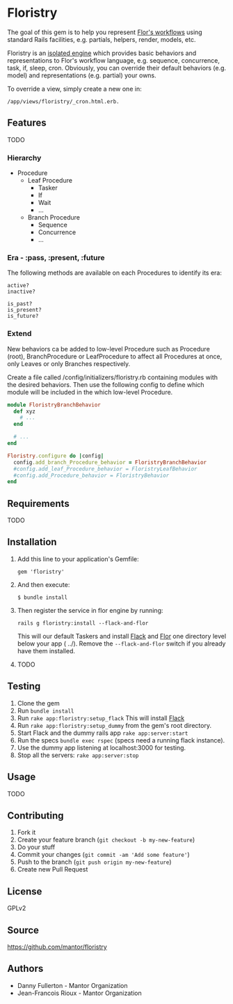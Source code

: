 # Floristry
The goal of this gem is to help you represent [Flor's workflows](https://github.com/floraison/flor) using standard Rails facilities, e.g. partials, helpers, render, models, etc.

Floristry is an [isolated engine](http://guides.rubyonrails.org/engines.html) which provides basic behaviors and representations to Flor's workflow language, e.g. sequence, concurrence, task, if, sleep, cron. Obviously, you can override their default behaviors (e.g. model) and representations (e.g. partial) your owns.

To override a view, simply create a new one in:

    /app/views/floristry/_cron.html.erb.

## Features
TODO

### Hierarchy
- Procedure
    - Leaf Procedure
        - Tasker
        - If
        - Wait
        - ...
    - Branch Procedure
        - Sequence
        - Concurrence
        - ...
        
### Era - :pass, :present, :future
The following methods are available on each Procedures to identify its era:

```
active?
inactive?

is_past?
is_present?
is_future?
```

### Extend
New behaviors ca be added to low-level Procedure such as Procedure (root), BranchProcedure or LeafProcedure to affect all Procedures at once, only Leaves or only Branches respectively.

Create a file called /config/initializers/floristry.rb containing modules with the desired behaviors. Then use the following config to define which module will be included in the which low-level Procedure.

```ruby
module FloristryBranchBehavior
  def xyz
    # ...
  end

  # ...
end

Floristry.configure do |config|
  config.add_branch_Procedure_behavior = FloristryBranchBehavior
  #config.add_leaf_Procedure_behavior = FloristryLeafBehavior
  #config.add_Procedure_behavior = FloristryBehavior
end
```

## Requirements
TODO

## Installation
1. Add this line to your application's Gemfile:

    `gem 'floristry'`

2. And then execute:

    `$ bundle install`

3. Then register the service in flor engine by running:

    `rails g floristry:install --flack-and-flor`
    
    This will our default Taskers and install [Flack](https://github.com/floraison/flack) and [Flor](https://github.com/floraison/flor) one directory level below your app ( ../). Remove the `--flack-and-flor` switch if you already have them installed.

4. TODO

## Testing

1. Clone the gem
2. Run `bundle install`
3. Run `rake app:floristry:setup_flack` This will install [Flack](https://github.com/floraison/flack)
3. Run `rake app:floristry:setup_dummy` from the gem's root directory.
4. Start Flack and the dummy rails app `rake app:server:start`
5. Run the specs `bundle exec rspec` (specs need a running flack instance).
6. Use the dummy app listening at localhost:3000 for testing.
7. Stop all the servers: `rake app:server:stop`

## Usage
TODO

## Contributing
1. Fork it
2. Create your feature branch (`git checkout -b my-new-feature`)
3. Do your stuff
4. Commit your changes (`git commit -am 'Add some feature'`)
5. Push to the branch (`git push origin my-new-feature`)
6. Create new Pull Request

## License
GPLv2

## Source
https://github.com/mantor/floristry

## Authors
- Danny Fullerton - Mantor Organization
- Jean-Francois Rioux - Mantor Organization
